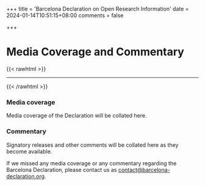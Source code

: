 +++
title = 'Barcelona Declaration on Open Research Information'
date = 2024-01-14T10:51:15+08:00
comments = false


+++

# Media Coverage and Commentary
{{< rawhtml >}}
<hr class="small">
{{< /rawhtml >}}

### Media coverage

Media coverage of the Declaration will be collated here.

### Commentary

Signatory releases and other comments will be collated here as they become available.

If we missed any media coverage or any commentary regarding the Barcelona Declaration, please contact us as [contact@barcelona-declaration.org](mailto:contact@barcelona-declaration.org).
